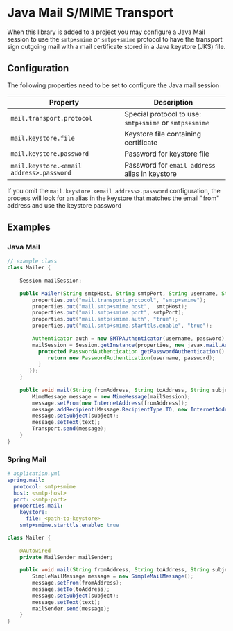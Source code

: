 # Java Mail S/MIME Transport

When this library is added to a project you may configure a Java Mail session to use the `smtp+smime` or `smtps+smime` protocol to have the transport sign outgoing mail with a mail certificate stored in a Java keystore (JKS) file.

## Configuration
The following properties need to be set to configure the Java mail session

| Property                                | Description |
|-----------------------------------------|-------------|
| `mail.transport.protocol`                 | Special protocol to use: `smtp+smime` or `smtps+smime` |
| `mail.keystore.file`                      | Keystore file containing certificate |
| `mail.keystore.password`                  | Password for keystore file |
| `mail.keystore.<email address>.password`  | Password for `email address` alias in keystore |
 
If you omit the `mail.keystore.<email address>.password` configuration, the process will look for an alias 
in the keystore that matches the email "from" address and use the keystore password 

## Examples

### Java Mail
```java
// example class
class Mailer {
    
    Session mailSession;
    
    public Mailer(String smtpHost, String smtpPort, String username, String password) {
        properties.put("mail.transport.protocol", "smtp+smime");
        properties.put("mail.smtp+smime.host",  smtpHost);
        properties.put("mail.smtp+smime.port", smtpPort);
        properties.put("mail.smtp+smime.auth", "true");
        properties.put("mail.smtp+smime.starttls.enable", "true");
        
        Authenticator auth = new SMTPAuthenticator(username, password);
        mailSession = Session.getInstance(properties, new javax.mail.Authenticator() {
          protected PasswordAuthentication getPasswordAuthentication() {
             return new PasswordAuthentication(username, password);
          }
       });        
    }
    
    public void mail(String fromAddress, String toAddress, String subject, String text) {
        MimeMessage message = new MimeMessage(mailSession);
        message.setFrom(new InternetAddress(fromAddress));
        message.addRecipient(Message.RecipientType.TO, new InternetAddress(toAddress));
        message.setSubject(subject);
        message.setText(text);
        Transport.send(message);        
    }
}
```

### Spring Mail
```yml
# application.yml
spring.mail:
  protocol: smtp+smime
  host: <smtp-host>
  port: <smtp-port>
  properties.mail:
    keystore:
      file: <path-to-keystore>
    smtp+smime.starttls.enable: true
```

```java
class Mailer {
    
    @Autowired
    private MailSender mailSender;
    
    public void mail(String fromAddress, String toAddress, String subject, String text) {
        SimpleMailMessage message = new SimpleMailMessage();
        message.setFrom(fromAddress);
        message.setTo(toAddress);
        message.setSubject(subject);
        message.setText(text);
        mailSender.send(message);        
    }    
}
```

